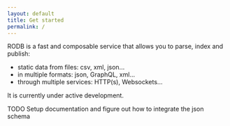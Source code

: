 ```yaml
---
layout: default
title: Get started
permalink: /
---
```


RODB is a fast and composable service that allows you to parse, index and publish:
- static data from files: csv, xml, json...
- in multiple formats: json, GraphQL, xml...
- through multiple services: HTTP(s), Websockets...

It is currently under active development.

TODO Setup documentation and figure out how to integrate the json schema
